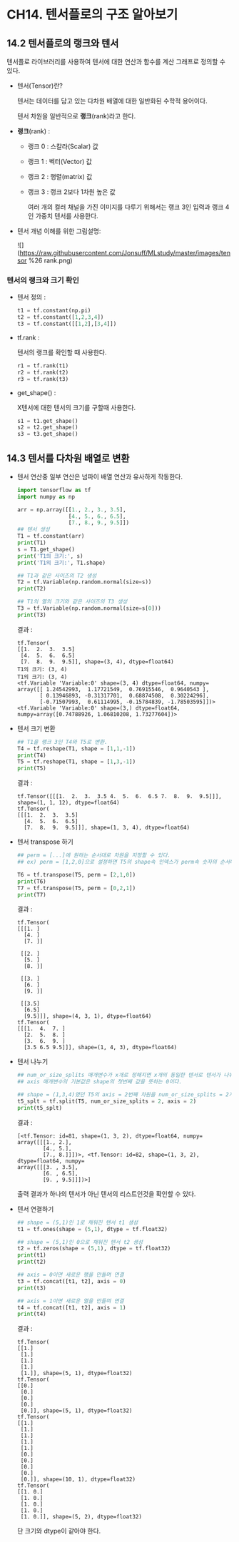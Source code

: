 # CH14. 텐서플로의 구조 알아보기



## 14.2 텐서플로의 랭크와 텐서

텐서플로 라이브러리를 사용하여 텐서에 대한 연산과 함수를 계산 그래프로 정의할 수 있다.

- 텐서(Tensor)란?

  텐서는 데이터를 담고 있는 다차원 배열에 대한 일반화된 수학적 용어이다.

  텐서 차원을 일반적으로 **랭크**(rank)라고 한다.

- **랭크**(rank) : 

  - 랭크 0 : 스칼라(Scalar) 값

  - 랭크 1 : 벡터(Vector) 값

  - 랭크 2 : 행렬(matrix) 값

  - 랭크 3 : 랭크 2보다 1차원 높은 값

    여러 개의 컬러 채널을 가진 이미지를 다루기 위해서는 랭크 3인 입력과 랭크 4인 가중치 텐서를 사용한다.

- 텐서 개념 이해를 위한 그림설명:

  ![](https://raw.githubusercontent.com/Jonsuff/MLstudy/master/images/tensor %26 rank.png)



### 텐서의 랭크와 크기 확인

- 텐서 정의 : 

  ```python
  t1 = tf.constant(np.pi)
  t2 = tf.constant([1,2,3,4])
  t3 = tf.constant([[1,2],[3,4]])
  ```

  

- tf.rank : 

  텐서의 랭크를 확인할 때 사용한다.

  ```python
  r1 = tf.rank(t1)
  r2 = tf.rank(t2)
  r3 = tf.rank(t3)
  ```

  

- get_shape() : 

  X텐서에 대한 텐서의 크기를 구할때 사용한다.

  ```python
  s1 = t1.get_shape()
  s2 = t2.get_shape()
  s3 = t3.get_shape()
  ```

  

## 14.3 텐서를 다차원 배열로 변환

- 텐서 연산중 일부 연산은 넘파이 배열 연산과 유사하게 작동한다.

  ```python
  import tensorflow as tf
  import numpy as np
  
  arr = np.array([[1., 2., 3., 3.5],
                  [4., 5., 6., 6.5],
                  [7., 8., 9., 9.5]])
  ## 텐서 생성
  T1 = tf.constant(arr)
  print(T1)
  s = T1.get_shape()
  print('T1의 크기:', s)
  print('T1의 크기:', T1.shape)
  
  ## T1과 같은 사이즈의 T2 생성
  T2 = tf.Variable(np.random.normal(size=s))
  print(T2)
  
  ## T1의 열의 크기와 같은 사이즈의 T3 생성
  T3 = tf.Variable(np.random.normal(size=s[0]))
  print(T3)
  ```

  결과 :

  ```
  tf.Tensor(
  [[1.  2.  3.  3.5]
   [4.  5.  6.  6.5]
   [7.  8.  9.  9.5]], shape=(3, 4), dtype=float64)
  T1의 크기: (3, 4)
  T1의 크기: (3, 4)
  <tf.Variable 'Variable:0' shape=(3, 4) dtype=float64, numpy=
  array([[ 1.24542993,  1.17721549,  0.76915546,  0.9640543 ],
         [ 0.13946893, -0.31317701,  0.68874508,  0.30224296],
         [-0.71507993,  0.61114995, -0.15784839, -1.78503595]])>
  <tf.Variable 'Variable:0' shape=(3,) dtype=float64, numpy=array([0.74788926, 1.06810208, 1.73277604])>
  ```

  

- 텐서 크기 변환

  ```python
  ## T1을 랭크 3인 T4와 T5로 변환.
  T4 = tf.reshape(T1, shape = [1,1,-1])
  print(T4)
  T5 = tf.reshape(T1, shape = [1,3,-1])
  print(T5)
  ```

  결과 : 

  ```
  tf.Tensor([[[1.  2.  3.  3.5 4.  5.  6.  6.5 7.  8.  9.  9.5]]], shape=(1, 1, 12), dtype=float64)
  tf.Tensor(
  [[[1.  2.  3.  3.5]
    [4.  5.  6.  6.5]
    [7.  8.  9.  9.5]]], shape=(1, 3, 4), dtype=float64)
  ```

  

- 텐서 transpose 하기

  ```python
  ## perm = [...]에 원하는 순서대로 차원을 지정할 수 있다.
  ## ex) perm = [1,2,0]으로 설정하면 T5의 shape속 인덱스가 perm속 숫자의 순서대로 배치된다. 즉 shape = (3,4,1)로 변환된다.
  
  T6 = tf.transpose(T5, perm = [2,1,0])
  print(T6)
  T7 = tf.transpose(T5, perm = [0,2,1])
  print(T7)
  ```

  결과 : 

  ```
  tf.Tensor(
  [[[1. ]
    [4. ]
    [7. ]]
  
   [[2. ]
    [5. ]
    [8. ]]
  
   [[3. ]
    [6. ]
    [9. ]]
  
   [[3.5]
    [6.5]
    [9.5]]], shape=(4, 3, 1), dtype=float64)
  tf.Tensor(
  [[[1.  4.  7. ]
    [2.  5.  8. ]
    [3.  6.  9. ]
    [3.5 6.5 9.5]]], shape=(1, 4, 3), dtype=float64)
  ```

  

- 텐서 나누기

  ```python
  ## num_or_size_splits 매개변수가 x개로 정해지면 x개의 동일한 텐서로 텐서가 나뉘어진다. 
  ## axis 매개변수의 기본값은 shape의 첫번째 값을 뜻하는 0이다.
  
  ## shape = (1,3,4)였던 T5의 axis = 2번째 차원을 num_or_size_splits = 2개로 나눈다. 즉 텐서는 두개로 나뉜다.
  t5_splt = tf.split(T5, num_or_size_splits = 2, axis = 2)
  print(t5_splt)
  ```

  결과 : 

  ```
  [<tf.Tensor: id=81, shape=(1, 3, 2), dtype=float64, numpy=
  array([[[1., 2.],
          [4., 5.],
          [7., 8.]]])>, <tf.Tensor: id=82, shape=(1, 3, 2), dtype=float64, numpy=
  array([[[3. , 3.5],
          [6. , 6.5],
          [9. , 9.5]]])>]
  ```

  출력 결과가 하나의 텐서가 아닌 텐서의 리스트인것을 확인할 수 있다.

  

- 텐서 연결하기

  ```python
  ## shape = (5,1)인 1로 채워진 텐서 t1 생성
  t1 = tf.ones(shape = (5,1), dtype = tf.float32)
  
  ## shape = (5,1)인 0으로 채워진 텐서 t2 생성
  t2 = tf.zeros(shape = (5,1), dtype = tf.float32)
  print(t1)
  print(t2)
  
  ## axis = 0이면 새로운 행을 만들며 연결
  t3 = tf.concat([t1, t2], axis = 0)
  print(t3)
  
  ## axis = 1이면 새로운 열을 만들며 연결
  t4 = tf.concat([t1, t2], axis = 1)
  print(t4)
  ```

  결과 : 

  ```
  tf.Tensor(
  [[1.]
   [1.]
   [1.]
   [1.]
   [1.]], shape=(5, 1), dtype=float32)
  tf.Tensor(
  [[0.]
   [0.]
   [0.]
   [0.]
   [0.]], shape=(5, 1), dtype=float32)
  tf.Tensor(
  [[1.]
   [1.]
   [1.]
   [1.]
   [1.]
   [0.]
   [0.]
   [0.]
   [0.]
   [0.]], shape=(10, 1), dtype=float32)
  tf.Tensor(
  [[1. 0.]
   [1. 0.]
   [1. 0.]
   [1. 0.]
   [1. 0.]], shape=(5, 2), dtype=float32)
  ```

  단 크기와 dtype이 같아야 한다.

  

